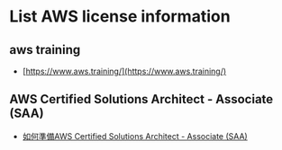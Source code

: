 # List AWS license information

## aws training
  * [https://www.aws.training/](https://www.aws.training/)

## AWS Certified Solutions Architect - Associate (SAA)
  * [如何準備AWS Certified Solutions Architect - Associate (SAA)](https://cspenpen.blogspot.com/2018/03/aws-certified-solutions-architect.html)

